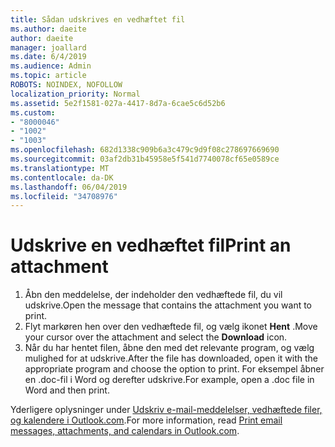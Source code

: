 ```yaml
---
title: Sådan udskrives en vedhæftet fil
ms.author: daeite
author: daeite
manager: joallard
ms.date: 6/4/2019
ms.audience: Admin
ms.topic: article
ROBOTS: NOINDEX, NOFOLLOW
localization_priority: Normal
ms.assetid: 5e2f1581-027a-4417-8d7a-6cae5c6d52b6
ms.custom:
- "8000046"
- "1002"
- "1003"
ms.openlocfilehash: 682d1338c909b6a3c479c9d9f08c278697669690
ms.sourcegitcommit: 03af2db31b45958e5f541d7740078cf65e0589ce
ms.translationtype: MT
ms.contentlocale: da-DK
ms.lasthandoff: 06/04/2019
ms.locfileid: "34708976"
---
```

# <a name="print-an-attachment"></a><span data-ttu-id="91889-102">Udskrive en vedhæftet fil</span><span class="sxs-lookup"><span data-stu-id="91889-102">Print an attachment</span></span>

1. <span data-ttu-id="91889-103">Åbn den meddelelse, der indeholder den vedhæftede fil, du vil udskrive.</span><span class="sxs-lookup"><span data-stu-id="91889-103">Open the message that contains the attachment you want to print.</span></span>
2. <span data-ttu-id="91889-104">Flyt markøren hen over den vedhæftede fil, og vælg ikonet **Hent** .</span><span class="sxs-lookup"><span data-stu-id="91889-104">Move your cursor over the attachment and select the **Download** icon.</span></span>
3. <span data-ttu-id="91889-105">Når du har hentet filen, åbne den med det relevante program, og vælg mulighed for at udskrive.</span><span class="sxs-lookup"><span data-stu-id="91889-105">After the file has downloaded, open it with the appropriate program and choose the option to print.</span></span> <span data-ttu-id="91889-106">For eksempel åbner en .doc-fil i Word og derefter udskrive.</span><span class="sxs-lookup"><span data-stu-id="91889-106">For example, open a .doc file in Word and then print.</span></span>

<span data-ttu-id="91889-107">Yderligere oplysninger under [Udskriv e-mail-meddelelser, vedhæftede filer, og kalendere i Outlook.com](https://go.microsoft.com/fwlink/?linkid=2021110&amp;clcid=0x409).</span><span class="sxs-lookup"><span data-stu-id="91889-107">For more information, read [Print email messages, attachments, and calendars in Outlook.com](https://go.microsoft.com/fwlink/?linkid=2021110&amp;clcid=0x409).</span></span>
